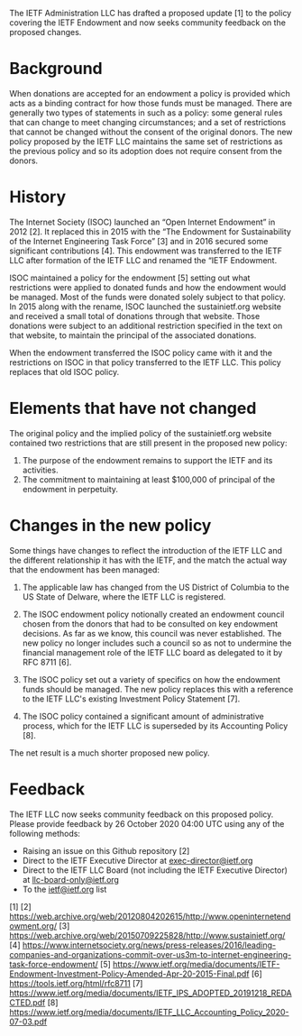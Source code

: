 The IETF Administration LLC has drafted a proposed update [1] to the policy covering the IETF Endowment and now seeks community feedback on the proposed changes.

# Background

When donations are accepted for an endowment a policy is provided which acts as a binding contract for how those funds must be managed.  There are generally two types of statements in such as a policy: some general rules that can change to meet changing circumstances; and a set of restrictions that cannot be changed without the consent of the original donors.  The new policy proposed by the IETF LLC maintains the same set of restrictions as the previous policy and so its adoption does not require consent from the donors.

# History

The Internet Society (ISOC) launched an “Open Internet Endowment” in 2012 [2].  It replaced this in 2015 with the “The Endowment for Sustainability of the Internet Engineering Task Force” [3] and in 2016 secured some significant contributions [4].  This endowment was transferred to the IETF LLC after formation of the IETF LLC and renamed the “IETF Endowment. 

ISOC maintained a policy for the endowment [5] setting out what restrictions were applied to donated funds and how the endowment would be managed.  Most of the funds were donated solely subject to that policy.  In 2015 along with the rename, ISOC launched the sustainietf.org website and received a small total of donations through that website.  Those donations were subject to an additional restriction specified in the text on that website, to maintain the principal of the associated donations. 

When the endowment transferred the ISOC policy came with it and the restrictions on ISOC in that policy transferred to the IETF LLC.  This policy replaces that old ISOC policy. 

# Elements that have not changed

The original policy and the implied policy of the sustainietf.org website contained two restrictions that are still present in the proposed new policy:

1.  The purpose of the endowment remains to support the IETF and its activities.
2.  The commitment to maintaining at least $100,000 of principal of the endowment in perpetuity.

# Changes in the new policy

Some things have changes to reflect the introduction of the IETF LLC and the different relationship it has with the IETF, and the match the actual way that the endowment has been managed:

1.  The applicable law has changed from the US District of Columbia to the US State of Delware, where the IETF LLC is registered.

2.  The ISOC endowment policy notionally created an endowment council chosen from the donors that had to be consulted on key endowment decisions. As far as we know, this council was never established.  The new policy no longer includes such a council so as not to undermine the financial management role of the IETF LLC board as delegated to it by RFC 8711 [6].

3.  The ISOC policy set out a variety of specifics on how the endowment funds should be managed.  The new policy replaces this with a reference to the IETF LLC's existing Investment Policy Statement [7].

4.  The ISOC policy contained a significant amount of  administrative process, which for the IETF LLC is superseded by its Accounting Policy [8].

The net result is a much shorter proposed new policy.

# Feedback

The IETF LLC now seeks community feedback on this proposed policy.  Please provide feedback by 26 October 2020 04:00 UTC using any of the following methods:

* Raising an issue on this Github repository [2]
* Direct to the IETF Executive Director at exec-director@ietf.org
* Direct to the IETF LLC Board (not including the IETF Executive Director) at llc-board-only@ietf.org
* To the ietf@ietf.org list 

[1]
[2] https://web.archive.org/web/20120804202615/http://www.openinternetendowment.org/ 
[3] https://web.archive.org/web/20150709225828/http://www.sustainietf.org/ 
[4] https://www.internetsociety.org/news/press-releases/2016/leading-companies-and-organizations-commit-over-us3m-to-internet-engineering-task-force-endowment/ 
[5] https://www.ietf.org/media/documents/IETF-Endowment-Investment-Policy-Amended-Apr-20-2015-Final.pdf 
[6] https://tools.ietf.org/html/rfc8711
[7] https://www.ietf.org/media/documents/IETF_IPS_ADOPTED_20191218_REDACTED.pdf
[8] https://www.ietf.org/media/documents/IETF_LLC_Accounting_Policy_2020-07-03.pdf
